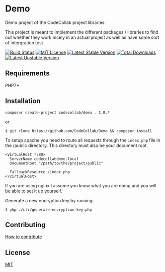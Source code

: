 # Demo

Demo project of the CodeCollab project libraries

This project is meant to implement the different packages / libraries to find out whether they work nicely in an actual project as well as have some sort of intergration test

[![Build Status](https://travis-ci.org/CodeCollab/Demo.svg?branch=master)](https://travis-ci.org/CodeCollab/Demo) [![MIT License](https://img.shields.io/badge/license-MIT-blue.svg)](mit) [![Latest Stable Version](https://poser.pugx.org/codecollab/demo/v/stable)](https://packagist.org/packages/codecollab/demo) [![Total Downloads](https://poser.pugx.org/codecollab/demo/downloads)](https://packagist.org/packages/codecollab/demo) [![Latest Unstable Version](https://poser.pugx.org/codecollab/demo/v/unstable)](https://packagist.org/packages/codecollab/demo)

## Requirements

PHP7+

## Installation

```
composer create-project codecollab/demo . 1.0.*
```

or

```
$ git clone https://github.com/CodeCollab/Demo && composer install
```

To setup apache you need to route all requests through the `index.php` file in the /public directory. This directory must also be your document root.

```
<VirtualHost *:80>
  ServerName codecollabdemo.local
  DocumentRoot "/path/to/the/project/public"

  FallbackResource /index.php
</VirtualHost>
```

If you are using nginx I assume you know what you are doing and you will be able to set it up yourself.

Generate a new encryption key by running:

```
$ php ./cli/generate-encryption-key.php
```

## Contributing

[How to contribute][contributing]

## License

[MIT][mit]

[contributing]: https://github.com/CodeCollab/Demo/blob/master/CONTRIBUTING.md
[mit]: http://spdx.org/licenses/MIT
